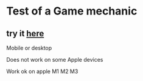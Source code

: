 # Test of a Game mechanic
## try it [here](https://battle.modez.pro/)

Mobile or desktop

Does not work on some Apple devices

Work ok on apple M1 M2 M3